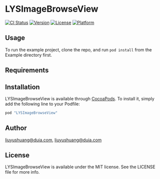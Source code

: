 # LYSImageBrowseView

[![CI Status](http://img.shields.io/travis/liuyushuang@duia.com/LYSImageBrowseView.svg?style=flat)](https://travis-ci.org/liuyushuang@duia.com/LYSImageBrowseView)
[![Version](https://img.shields.io/cocoapods/v/LYSImageBrowseView.svg?style=flat)](http://cocoapods.org/pods/LYSImageBrowseView)
[![License](https://img.shields.io/cocoapods/l/LYSImageBrowseView.svg?style=flat)](http://cocoapods.org/pods/LYSImageBrowseView)
[![Platform](https://img.shields.io/cocoapods/p/LYSImageBrowseView.svg?style=flat)](http://cocoapods.org/pods/LYSImageBrowseView)

## Usage

To run the example project, clone the repo, and run `pod install` from the Example directory first.

## Requirements

## Installation

LYSImageBrowseView is available through [CocoaPods](http://cocoapods.org). To install
it, simply add the following line to your Podfile:

```ruby
pod "LYSImageBrowseView"
```

## Author

liuyushuang@duia.com, liuyushuang@duia.com

## License

LYSImageBrowseView is available under the MIT license. See the LICENSE file for more info.
